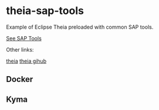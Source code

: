 # theia-sap-tools 

Example of Eclipse Theia preloaded with common SAP tools. 

[See SAP Tools](https://tools.hana.ondemand.com/)


Other links: 

[theia](https://theia-ide.org/)
[theia gihub](https://hub.docker.com/r/theiaide/theia)


## Docker 


## Kyma 


